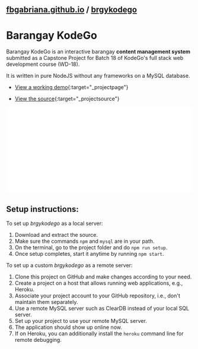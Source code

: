 ## [fbgabriana.github.io](/ "Bamm's KodeGo Repository") / [brgykodego](/brgykodego/)

# Barangay KodeGo

Barangay KodeGo is an interactive barangay **content management system** submitted as a Capstone Project for Batch 18 of KodeGo's full stack web development course (WD-18).

It is written in pure NodeJS without any frameworks on a MySQL database.

* [View a working demo](http://brgykodego.herokuapp.com/){:target="_projectpage"}

* [View the source](https://github.com/fbgabriana/brgykodego){:target="_projectsource"}

![screenshot](screenshot.svg)

## Setup instructions:

To set up _brgykodego_ as a local server:

1. Download and extract the source.
1. Make sure the commands `npm` and `mysql` are in your path.
1. On the terminal, go to the project folder and do `npm run setup`.
1. Once setup completes, start it anytime by running `npm start`.

To set up a custom _brgykodego_ as a remote server:

1. Clone this project on GitHub and make changes according to your need.
1. Create a project on a host that allows running web applications, e.g., Heroku.
1. Associate your project account to your GitHub repository, i.e., don't maintain them separately.
1. Use a remote MySQL server such as ClearDB instead of your local SQL server.
1. Set up your project to use your remote MySQL server.
1. The application should show up online now.
1. If on Heroku, you can additionally install the `heroku` command line for remote debugging.

